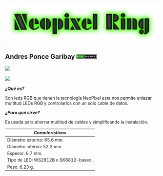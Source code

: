 ![](cooltext419792086023236.png)

## Andres Ponce Garibay ![](cooltext404055291876715.gif)

![](https://boutique.semageek.com/741-thickbox_default/neopixel-ring-with-12-led-rgb-led-and-driver-integrated.jpg)

![](https://cdn-shop.adafruit.com/970x728/1586-00.jpg)

_**¿Qué es?**_ 

Son leds RGB que tienen la tecnología NeoPixel esta nos permite enlazar multitud LEDs RGB y controlarlos con un solo cable de datos. 

_**¿Para qué sirve?**_ 

Es usada para ahorrar multitud de cables y simplificando la instalación.

| _Caracteristicas_ |
|-------------------|
| Diámetro externo: 65.6 mm. |
| Diámetro interno: 52.3 mm. |
| Espesor: 6.7 mm. |
| Tipo de LED: WS2812B o SK6812-based. |
| Peso: 6.23 g. |
